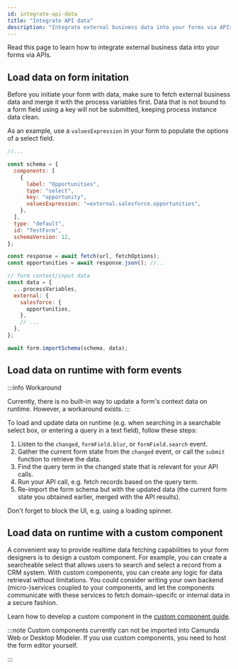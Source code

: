 ```yaml
---
id: integrate-api-data
title: "Integrate API data"
description: "Integrate external business data into your forms via APIs."
---
```


Read this page to learn how to integrate external business data into your forms via APIs.

## Load data on form initation

Before you initiate your form with data, make sure to fetch external business data and merge it with the process variables first. Data that is not bound to a form field using a key will not be submitted, keeping process instance data clean.

As an example, use a `valuesExpression` in your form to populate the options of a select field.

```js
//...

const schema = {
  components: [
    {
      label: "Opportunities",
      type: "select",
      key: "opportunity",
      valuesExpression: "=external.salesforce.opportunities",
    },
  ],
  type: "default",
  id: "TestForm",
  schemaVersion: 12,
};

const response = await fetch(url, fetchOptions);
const opportunities = await response.json(); //...

// form context/input data
const data = {
  ...processVariables,
  external: {
    salesforce: {
      opportunities,
    },
    // ...
  },
};

await form.importSchema(schema, data);
```

## Load data on runtime with form events

:::info
<span class="badge badge--platform">Workaround</span>

Currently, there is no built-in way to update a form's context data on runtime. However, a workaround exists.
:::

To load and update data on runtime (e.g. when searching in a searchable select box, or entering a query in a text field), follow these steps:

1. Listen to the `changed`, `formField.blur`, or `formField.search` event.
2. Gather the current form state from the `changed` event, or call the `submit` function to retrieve the data.
3. Find the query term in the changed state that is relevant for your API calls.
4. Run your API call, e.g. fetch records based on the query term.
5. Re-import the form schema but with the updated data (the current form state you obtained earlier, merged with the API results).

Don't forget to block the UI, e.g. using a loading spinner.

## Load data on runtime with a custom component

A convenient way to provide realtime data fetching capabilities to your form designers is to design a custom component. For example, you can create a searcheable select that allows users to search and select a record from a CRM system. With custom components, you can create any logic for data retrieval without limitations. You could consider writing your own backend (micro-)services coupled to your components, and let the components communicate with these services to fetch domain-specifc or internal data in a secure fashion.

Learn how to develop a custom component in the [custom component guide](./02-custom-components.md).

:::note
Custom components currently can not be imported into Camunda Web or Desktop Modeler. If you use custom components, you need to host the form editor yourself.
<!-- TODO
Learn more in the build your own form editor guide.
-->
:::
